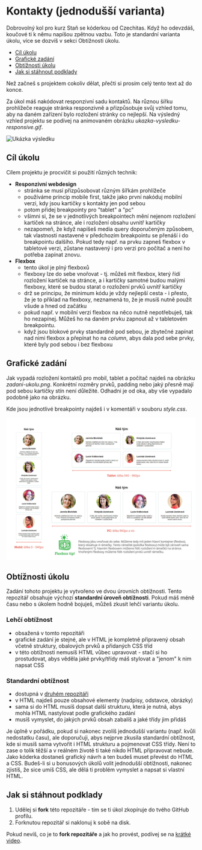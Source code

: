 # Kontakty (jednodušší varianta)

Dobrovolný kol pro kurz Staň se kóderkou od Czechitas. Když ho odevzdáš, koučové ti k němu napíšou zpětnou vazbu. Toto je standardní varianta úkolu, více se dozvíš v sekci Obtížnosti úkolu.

- [Cíl úkolu](#Cíl-úkolu)
- [Grafické zadání](#Grafické-zadání)
- [Obtížnosti úkolu](#Obtížnosti-úkolu)
- [Jak si stáhnout podklady](#Jak-si-stáhnout-podklady)

Než začneš s projektem cokoliv dělat, přečti si prosím celý tento text až do konce.

Za úkol máš nakódovat responzivní sadu kontaktů. Na různou šířku prohlížeče reaguje stránka responzivně a přizpůsobuje svůj vzhled tomu, aby na daném zařízení bylo rozložení stránky co nejlepší. Na výsledný vzhled projektu se podívej na animovaném obrázku *ukazka-vysledku-responsive.gif*.

![Ukázka výsledku](ukazka-vysledku-responsive.gif)


## Cíl úkolu

Cílem projektu je procvičit si použití různých technik:
- **Responzivní webdesign**
  - stránka se musí přizpůsobovat různým šířkám prohlížeče
  - používáme princip mobile first, takže jako první nakóduj mobilní verzi, kdy jsou kartičky s kontakty jen pod sebou
  - potom přidej breakpointy pro "tablet" a "pc"
  - všimni si, že se v jednotlivých breakpointech mění nejenom rozložení kartiček na stránce, ale i rozložení obsahu uvnitř kartičky
  - nezapomeň, že když napíšeš media query doporučeným způsobem, tak vlastnosti nastavené v předchozím breakpointu se přenáší i do breakpointu dalšího. Pokud tedy např. na prvku zapneš flexbox v tabletové verzi, zůstane nastavený i pro verzi pro počítač a není ho potřeba zapínat znovu.
- **Flexbox**
  - tento úkol je plný flexboxů
  - flexboxy lze do sebe vnořovat - tj. můžeš mít flexbox, který řídí rozložení kartiček na stránce, a i kartičky samotné budou malými flexboxy, které se budou starat o rozložení prvků uvnitř kartičky
  - drž se principu, že minimum kódu je vždy nejlepší cesta - i přesto, že je to příklad na flexboxy, neznamená to, že je musíš nutně použít všude a hned od začátku
  - pokud např. v mobilní verzi flexbox na něco nutně nepotřebuješ, tak ho nezapínej. Můžeš ho na daném prvku zapnout až v tabletovém breakpointu.
  - když jsou blokové prvky standardně pod sebou, je zbytečné zapínat nad nimi flexbox a přepínat ho na _column_, abys dala pod sebe prvky, které byly pod sebou i bez flexboxu


## Grafické zadání

Jak vypadá rozložení kontaktů pro mobil, tablet a počítač najdeš na obrázku *zadani-ukolu.png*. Konkrétní rozměry prvků, padding nebo jaký přesně mají pod sebou kartičky stín není důležité. Odhadni je od oka, aby vše vypadalo podobně jako na obrázku.

Kde jsou jednotlivé breakpointy najdeš i v komentáři v souboru *style.css*.

![zadání úkolu](zadani-ukolu.jpg)


## Obtížnosti úkolu

Zadání tohoto projektu je vytvořeno ve dvou úrovních obtížnosti. Tento repozitář obsahuje výchozí **standardní úroveň obtížnosti**. Pokud máš méně času nebo s úkolem hodně bojuješ, můžeš zkusit lehčí variantu úkolu.

### Lehčí obtížnost
- obsažená v tomto repozitáři
- grafické zadání je stejné, ale v HTML je kompletně připravený obsah včetně struktury, obalových prvků a přidaných CSS tříd
- v této obtížnosti nemusíš HTML vůbec upravovat - stačí si ho prostudovat, abys věděla jaké prvky/třídy máš stylovat a "jenom" k nim napsat CSS

### Standardní obtížnost
- dostupná v [druhém repozitáři](https://github.com/Czechitas-Koderka-podklady/PROJEKT-Kontakty)
- v HTML najdeš pouze obsahové elementy (nadpisy, odstavce, obrázky)
- sama si do HTML musíš dopsat další strukturu, která je nutná, abys mohla HTML nastylovat podle grafického zadání
- musíš vymyslet, do jakých prvků obsah zabalíš a jaké třídy jim přidáš

Je úplně v pořádku, pokud si nakonec zvolíš jednodušší variantu (např. kvůli nedostatku času), ale doporučuji, abys nejprve zkusila standardní obtížnost, kde si musíš sama vytvořit i HTML strukturu a pojmenovat CSS třídy. Není to zase o tolik těžší a v reálném životě ti také nikdo HTML připravovat nebude. Jako kóderka dostaneš grafický návrh a ten budeš muset převést do HTML a CSS. Budeš-li si u bonusových úkolů volit jednodušší obtížnosti, nakonec zjistíš, že sice umíš CSS, ale dělá ti problém vymyslet a napsat si vlastní HTML.


## Jak si stáhnout podklady

1. Udělej si **fork** této repozitáře - tím se ti úkol zkopíruje do tvého GitHub profilu.
2. Forknutou repozitář si naklonuj k sobě na disk.

Pokud nevíš, co je to **fork repozitáře** a jak ho provést, podívej se na [krátké video](https://youtu.be/K7rE3jRCjD4).

